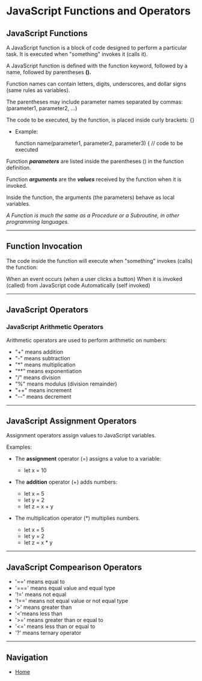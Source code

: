 # JavaScript Functions and Operators

## JavaScript Functions

A JavaScript function is a block of code designed to perform a particular task. It is executed when "something" invokes it (calls it).

A JavaScript function is defined with the function keyword, followed by a name, followed by parentheses **().**


Function names can contain letters, digits, underscores, and dollar signs (same rules as variables).

The parentheses may include parameter names separated by commas:
(parameter1, parameter2, ...)

The code to be executed, by the function, is placed inside curly brackets: {}

* Example:

   function name(parameter1, parameter2, parameter3) {
  // code to be executed

Function ***parameters*** are listed inside the parentheses () in the function definition.

Function ***arguments*** are the ***values*** received by the function when it is invoked.

Inside the function, the arguments (the parameters) behave as local variables.

*A Function is much the same as a Procedure or a Subroutine, in other programming languages.*

***

## Function Invocation

The code inside the function will execute when "something" invokes (calls) the function:

When an event occurs (when a user clicks a button)
When it is invoked (called) from JavaScript code
Automatically (self invoked)
***
## JavaScript Operators 


### JavaScript Arithmetic Operators

Arithmetic operators are used to perform arithmetic on numbers:

* "+" means addition
* "-" means subtraction
* "*" means multiplication
* "**" means exponentiation
* "/" means division
* "%" means modulus (division remainder)
* "++" means increment
* "--" means decrement

***

## JavaScript Assignment Operators

Assignment operators assign values to JavaScript variables.

Examples:

* The **assignment** operator (=) assigns a value to a variable:
    * let x = 10
* The **addition** operator (+) adds numbers: 
    * let x = 5  
    * let y = 2 
    * let z = x + y

* The multiplication operator (*) multiplies numbers. 
    * let x = 5
    * let y = 2
    * let z = x * y

***

## JavaScript Compearison Operators

* '==' means equal to
* '===' means equal value and equal type
* '!=' means not equal
* '!==' means not equal value or not equal type
* '>' means greater than
* '<'means less than
* '>=' means greater than or equal to
* '<=' means less than or equal to
* '?' means ternary operator

*** 
## Navigation 
* [Home](README.md)